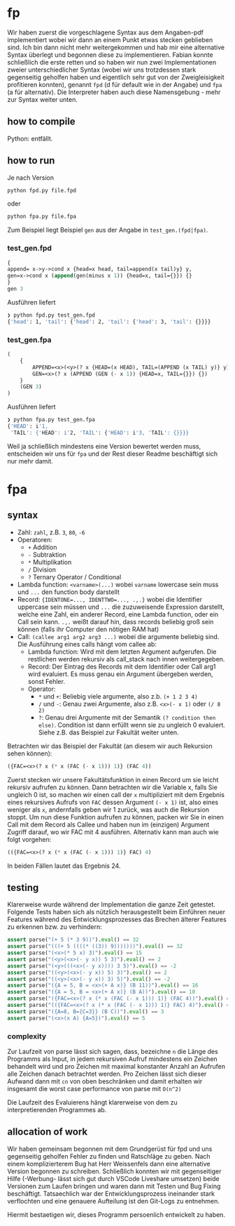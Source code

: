 # fp

Wir haben zuerst die vorgeschlagene Syntax aus dem Angaben-pdf implementiert wobei wir dann an einem Punkt etwas stecken geblieben sind. Ich bin dann nicht mehr weitergekommen und hab mir eine alternative Syntax überlegt und begonnen diese zu implementieren. Fabian konnte schließlich die erste retten und so haben wir nun zwei Implementationen zweier unterschiedlicher Syntax (wobei wir uns trotzdessen stark gegenseitig geholfen haben und eigentlich sehr gut von der Zweigleisigkeit profitieren konnten), genannt `fpd` (d für default wie in der Angabe) und `fpa` (a für alternativ). Die Interpreter haben auch diese Namensgebung - mehr zur Syntax weiter unten.

## how to compile

Python: entfällt.

## how to run

Je nach Version

```bash
python fpd.py file.fpd
```

oder 

```bash
python fpa.py file.fpa
```

Zum Beispiel liegt Beispiel `gen` aus der Angabe in `test_gen.(fpd|fpa)`.

### test_gen.fpd
```lisp
{
append= x->y->cond x {head=x head, tail=append(x tail)y} y,
gen=x->cond x (append(gen(minus x 1)) {head=x, tail={}}) {}
}
gen 3
```
Ausführen liefert
```bash
❯ python fpd.py test_gen.fpd
{'head': 1, 'tail': {'head': 2, 'tail': {'head': 3, 'tail': {}}}}
```

### test_gen.fpa
```lisp
(
    {
        APPEND=<x>(<y>(? x {HEAD=(x HEAD), TAIL=(APPEND (x TAIL) y)} y)), 
        GEN=<x>(? x (APPEND (GEN (- x 1)) {HEAD=x, TAIL={}}) {})
    } 
    (GEN 3)
)
```
Ausführen liefert
```bash
❯ python fpa.py test_gen.fpa
{'HEAD': i'1,
 'TAIL': {'HEAD': i'2, 'TAIL': {'HEAD': i'3, 'TAIL': {}}}}
```

Weil ja schließlich mindestens eine Version bewertet werden muss, entscheiden wir uns für `fpa` und der Rest dieser Readme beschäftigt sich nur mehr damit.

# fpa

## syntax
* Zahl: `zahl`, z.B. `3`, `80`, `-6`
* Operatoren:
    * `+` Addition
    * `-` Subtraktion
    * `*` Multiplikation
    * `/` Division
    * `?` Ternary Operator / Conditional
* Lambda function: `<varname>(...)` wobei `varname` lowercase sein muss und `...` den function body darstellt
* Record: `{IDENTONE=..., IDENTTWO=..., .,.}` wobei die Identifier uppercase sein müssen und `...` die zuzuweisende Expression darstellt, welche eine Zahl, ein anderer Record, eine Lambda function, oder ein Call sein kann. `.,.` weißt darauf hin, dass records beliebig groß sein können (falls ihr Computer den nötigen RAM hat)
* Call: `(callee arg1 arg2 arg3 ...)` wobei die argumente beliebig sind. Die Ausführung eines calls hängt vom callee ab:
    * Lambda function: Wird mit dem letzten Argument aufgerufen. Die restlichen werden rekursiv als call_stack nach innen weitergegeben.
    * Record: Der Eintrag des Records mit dem Identifier oder Call arg1 wird evaluiert. Es muss genau ein Argument übergeben werden, sonst Fehler.
    * Operator:
        * `*` und `+`: Beliebig viele argumente, also z.b. `(+ 1 2 3 4)`
        * `/` und `-`: Genau zwei Argumente, also z.B. `<x>(- x 1)` oder `(/ 8 2)`
        * `?`: Genau drei Argumente mit der Semantik `(? condition then else)`. Condition ist dann erfüllt wenn sie zu ungleich 0 evaluiert. Siehe z.B. das Beispiel zur Fakultät weiter unten.
        
Betrachten wir das Beispiel der Fakultät (an diesem wir auch Rekursion sehen können):
```lisp
({FAC=<x>(? x (* x (FAC (- x 1))) 1)} (FAC 4))
```
Zuerst stecken wir unsere Fakultätsfunktion in einen Record um sie leicht rekursiv aufrufen zu können. Dann betrachten wir die Variable x, falls Sie ungleich 0 ist, so machen wir einen call der `x` multipliziert mit dem Ergebnis eines rekursives Aufrufs von `FAC` dessen Argument `(- x 1)` ist, also eines weniger als `x`, andernfalls geben wir 1 zurück, was auch die Rekursion stoppt. Um nun diese Funktion aufrufen zu können, packen wir Sie in einen Call mit dem Record als Callee und haben nun im (einzigen) Argument Zugriff darauf, wo wir FAC mit 4 ausführen. Alternativ kann man auch wie folgt vorgehen:
```lisp
(({FAC=<x>(? x (* x (FAC (- x 1))) 1)} FAC) 4)
```
In beiden Fällen lautet das Ergebnis 24.

## testing

Klarerweise wurde während der Implementation die ganze Zeit getestet. Folgende Tests haben sich als nützlich herausgestellt beim Einführen neuer Features während des Entwicklungsprozesses das Brechen älterer Features zu erkennen bzw. zu verhindern:

```python
assert parse("(+ 5 (* 3 9))").eval() == 32
assert parse("(((+ 5 ((((* ((3)) 9)))))))").eval() == 32
assert parse("(<x>(* 5 x) 3)").eval() == 15
assert parse("(<y>(<x>(- y x)) 5 3)").eval() == 2
assert parse("(<y>(((<x>(- y x)))) 3 5)").eval() == -2
assert parse("((<y>(<x>(- y x)) 5) 3)").eval() == 2
assert parse("((<y>(<x>(- y x)) 3) 5)").eval() == -2
assert parse("({A = 5, B = <x>(+ A x)} (B 11))").eval() == 16
assert parse("({A = 5, B = <x>(+ A x)} (B A))").eval() == 10
assert parse("({FAC=<x>(? x (* x (FAC (- x 1))) 1)} (FAC 4))").eval() == 24
assert parse("(({FAC=<x>(? x (* x (FAC (- x 1))) 1)} FAC) 4)").eval() == 24
assert parse("({A=8, B={C=3}} (B C))").eval() == 3
assert parse("(<x>(x A) {A=5})").eval() == 5
```

### complexity

Zur Laufzeit von parse lässt sich sagen, dass, bezeichne `n` die Länge des Programms als Input, in jedem rekursiven Aufruf mindestens ein Zeichen behandelt wird und pro Zeichen mit maximal konstanter Anzahl an Aufrufen alle Zeichen danach betrachtet werden. Pro Zeichen lässt sich dieser Aufwand dann mit `cn` von oben beschränken und damit erhalten wir insgesamt die worst case performance von parse mit `O(n^2)`

Die Laufzeit des Evaluierens hängt klarerweise von dem zu interpretierenden Programmes ab.

## allocation of work
Wir haben gemeinsam begonnen mit dem Grundgerüst für fpd und uns gegenseitig geholfen Fehler zu finden und Ratschläge zu geben. Nach einem komplizierterem Bug hat Herr Weissenfels dann eine alternative Version begonnen zu schreiben. Schließlich konnten wir mit gegenseitiger Hilfe (-Werbung- lässt sich gut durch VSCode Liveshare umsetzen) beide Versionen zum Laufen bringen und waren dann mit Testen und Bug Fixing beschäftigt. Tatsaechlich war der Entwicklungsprozess ineinander stark verflochten und eine genauere Aufteilung ist den Git-Logs zu entnehmen.

Hiermit bestaetigen wir, dieses Programm persoenlich entwickelt zu haben.
